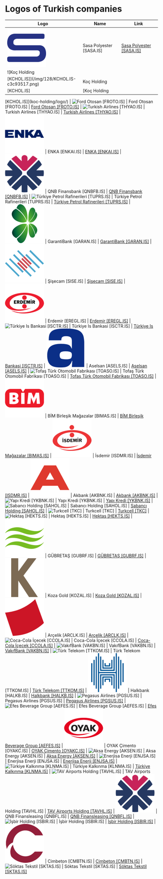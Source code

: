 # Logos of Turkish companies

| Logo | Name  | Link |
| ---- | ----  | ---- |
| ![Sasa Polyester [SASA.IS]](/img/128/SASA.IS-972fda45.png) | Sasa Polyester [SASA.IS] | [Sasa Polyester [SASA.IS]](sasa-polyester/logo/)
| ![Koç Holding
 [KCHOL.IS]](/img/128/KCHOL.IS-c3c93517.png) | Koç Holding
 [KCHOL.IS] | [Koç Holding
 [KCHOL.IS]](koc-holding/logo/)
| ![Ford Otosan
 [FROTO.IS]](/img/128/FROTO.IS-6d2a0089.png) | Ford Otosan
 [FROTO.IS] | [Ford Otosan
 [FROTO.IS]](ford-otosan/logo/)
| ![Turkish Airlines [THYAO.IS]](/img/128/THYAO.IS-b69ad54f.png) | Turkish Airlines [THYAO.IS] | [Turkish Airlines [THYAO.IS]](turkish-airlines/logo/)
| ![ENKA [ENKAI.IS]](/img/128/ENKAI.IS-fc2d3b14.png) | ENKA [ENKAI.IS] | [ENKA [ENKAI.IS]](enka/logo/)
| ![QNB Finansbank [QNBFB.IS]](/img/128/QNBFB.IS-e3d430f2.png) | QNB Finansbank [QNBFB.IS] | [QNB Finansbank [QNBFB.IS]](qnb-finansbank/logo/)
| ![Türkiye Petrol Rafinerileri [TUPRS.IS]](/img/128/TUPRS.IS-1270b64a.png) | Türkiye Petrol Rafinerileri [TUPRS.IS] | [Türkiye Petrol Rafinerileri [TUPRS.IS]](turkiye-petrol-rafinerileri/logo/)
| ![GarantiBank [GARAN.IS]](/img/128/GARAN.IS-5c349a74.png) | GarantiBank [GARAN.IS] | [GarantiBank [GARAN.IS]](garantibank/logo/)
| ![Şişecam [SISE.IS]](/img/128/SISE.IS-00f6f262.png) | Şişecam [SISE.IS] | [Şişecam [SISE.IS]](sisecam/logo/)
| ![Erdemir [EREGL.IS]](/img/128/EREGL.IS-a377cd41.png) | Erdemir [EREGL.IS] | [Erdemir [EREGL.IS]](erdemir/logo/)
| ![Türkiye Is Bankasi [ISCTR.IS]](/img/128/ISCTR.IS-71afd817.png) | Türkiye Is Bankasi [ISCTR.IS] | [Türkiye Is Bankasi [ISCTR.IS]](turkiye-is-bankasi/logo/)
| ![Aselsan [ASELS.IS]](/img/128/ASELS.IS-767b5a64.png) | Aselsan [ASELS.IS] | [Aselsan [ASELS.IS]](aselsan/logo/)
| ![Tofaş Türk Otomobil Fabrikası [TOASO.IS]](/img/128/TOASO.IS-7595856a.png) | Tofaş Türk Otomobil Fabrikası [TOASO.IS] | [Tofaş Türk Otomobil Fabrikası [TOASO.IS]](tofas-oto-fab/logo/)
| ![BİM Birleşik Mağazalar [BIMAS.IS]](/img/128/BIMAS.IS-2a7239b0.png) | BİM Birleşik Mağazalar [BIMAS.IS] | [BİM Birleşik Mağazalar [BIMAS.IS]](bim-magazalar/logo/)
| ![İsdemir [ISDMR.IS]](/img/128/ISDMR.IS-30504759.png) | İsdemir [ISDMR.IS] | [İsdemir [ISDMR.IS]](isdemir/logo/)
| ![Akbank [AKBNK.IS]](/img/128/AKBNK.IS-6bc176e6.png) | Akbank [AKBNK.IS] | [Akbank [AKBNK.IS]](akbank/logo/)
| ![Yapı Kredi
 [YKBNK.IS]](/img/128/YKBNK.IS-2d7d4742.png) | Yapı Kredi
 [YKBNK.IS] | [Yapı Kredi
 [YKBNK.IS]](yapi-kredi/logo/)
| ![Sabancı Holding
 [SAHOL.IS]](/img/128/SAHOL.IS-fbb1aefb.png) | Sabancı Holding
 [SAHOL.IS] | [Sabancı Holding
 [SAHOL.IS]](sabanci-holding/logo/)
| ![Turkcell [TKC]](/img/128/TKC-3ed578c6.png) | Turkcell [TKC] | [Turkcell [TKC]](turkcell/logo/)
| ![Hektaş
 [HEKTS.IS]](/img/128/HEKTS.IS-1052069b.png) | Hektaş
 [HEKTS.IS] | [Hektaş
 [HEKTS.IS]](hektas/logo/)
| ![GÜBRETAŞ [GUBRF.IS]](/img/128/GUBRF.IS-c16ad376.png) | GÜBRETAŞ [GUBRF.IS] | [GÜBRETAŞ [GUBRF.IS]](gubretas/logo/)
| ![Koza Gold [KOZAL.IS]](/img/128/KOZAL.IS-872438b6.png) | Koza Gold [KOZAL.IS] | [Koza Gold [KOZAL.IS]](koza-gold/logo/)
| ![Arçelik [ARCLK.IS]](/img/128/ARCLK.IS-fd58f458.png) | Arçelik [ARCLK.IS] | [Arçelik [ARCLK.IS]](arcelik/logo/)
| ![Coca-Cola İçecek
 [CCOLA.IS]](/img/128/CCOLA.IS-1fff52f9.png) | Coca-Cola İçecek
 [CCOLA.IS] | [Coca-Cola İçecek
 [CCOLA.IS]](coca-cola-icecek/logo/)
| ![VakıfBank [VAKBN.IS]](/img/128/VAKBN.IS-016444f8.png) | VakıfBank [VAKBN.IS] | [VakıfBank [VAKBN.IS]](vakifbank/logo/)
| ![Türk Telekom
 [TTKOM.IS]](/img/128/TTKOM.IS-326318ef.png) | Türk Telekom
 [TTKOM.IS] | [Türk Telekom
 [TTKOM.IS]](turk-telekom/logo/)
| ![Halkbank [HALKB.IS]](/img/128/HALKB.IS-1ea3eed4.png) | Halkbank [HALKB.IS] | [Halkbank [HALKB.IS]](halkbank/logo/)
| ![Pegasus Airlines
 [PGSUS.IS]](/img/128/PGSUS.IS-56d859e6.png) | Pegasus Airlines
 [PGSUS.IS] | [Pegasus Airlines
 [PGSUS.IS]](pegasus-airlines/logo/)
| ![Efes Beverage Group
 [AEFES.IS]](/img/128/AEFES.IS-8c1a2d94.png) | Efes Beverage Group
 [AEFES.IS] | [Efes Beverage Group
 [AEFES.IS]](efes-beverage/logo/)
| ![OYAK Çimento [OYAKC.IS]](/img/128/OYAKC.IS-0a8518bc.png) | OYAK Çimento [OYAKC.IS] | [OYAK Çimento [OYAKC.IS]](oyak-cimento/logo/)
| ![Aksa Energy
 [AKSEN.IS]](/img/128/AKSEN.IS-635ce029.png) | Aksa Energy
 [AKSEN.IS] | [Aksa Energy
 [AKSEN.IS]](aksa-energy/logo/)
| ![Enerjisa Enerji
 [ENJSA.IS]](/img/128/ENJSA.IS-114809a9.png) | Enerjisa Enerji
 [ENJSA.IS] | [Enerjisa Enerji
 [ENJSA.IS]](enerjisa-enerji/logo/)
| ![Türkiye Kalkınma [KLNMA.IS]](/img/128/KLNMA.IS-87d0252d.png) | Türkiye Kalkınma [KLNMA.IS] | [Türkiye Kalkınma [KLNMA.IS]](turkiye-kalkinma/logo/)
| ![TAV Airports Holding [TAVHL.IS]](/img/128/TAVHL.IS-fb235ce8.png) | TAV Airports Holding [TAVHL.IS] | [TAV Airports Holding [TAVHL.IS]](tav-airports/logo/)
| ![QNB Finansleasing [QNBFL.IS]](/img/128/QNBFL.IS-537c4bc3.png) | QNB Finansleasing [QNBFL.IS] | [QNB Finansleasing [QNBFL.IS]](qnb-finansleasing/logo/)
| ![İşbir Holding
 [ISBIR.IS]](/img/128/ISBIR.IS-3f64c32a.png) | İşbir Holding
 [ISBIR.IS] | [İşbir Holding
 [ISBIR.IS]](isbir-holding/logo/)
| ![Cimbeton [CMBTN.IS]](/img/128/CMBTN.IS-7e7a941a.png) | Cimbeton [CMBTN.IS] | [Cimbeton [CMBTN.IS]](cimbeton/logo/)
| ![Söktas Tekstil [SKTAS.IS]](/img/128/SKTAS.IS-077effa2.png) | Söktas Tekstil [SKTAS.IS] | [Söktas Tekstil [SKTAS.IS]](soktas-tekstil/logo/)
